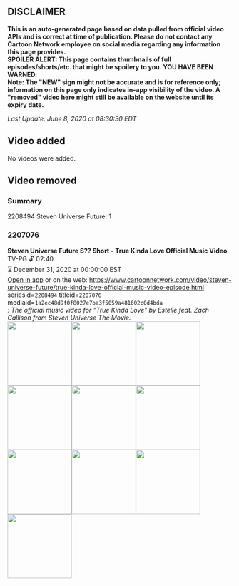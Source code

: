 ## DISCLAIMER
**This is an auto-generated page based on data pulled from official video APIs and is correct at time of publication. Please do not contact any Cartoon Network employee on social media regarding any information this page provides.**  
**SPOILER ALERT: This page contains thumbnails of full episodes/shorts/etc. that might be spoilery to you. YOU HAVE BEEN WARNED.**  
**Note: The "NEW" sign might not be accurate and is for reference only; information on this page only indicates in-app visibility of the video. A "removed" video here might still be available on the website until its expiry date.**  

_Last Update: June 8, 2020 at 08:30:30 EDT_
## Video added
No videos were added.  
## Video removed
### Summary
2208494 Steven Universe Future: 1  
### 2207076
**Steven Universe Future S?? Short - True Kinda Love Official Music Video**  
TV-PG 🔓 02:40  
⌛ December 31, 2020 at 00:00:00 EST  
[Open in app](https://tinyurl.com/y9p4l93p) or on the web: https://www.cartoonnetwork.com/video/steven-universe-future/true-kinda-love-official-music-video-episode.html  
seriesid=`2208494` titleid=`2207076` mediaid=`1a2ec48d9f0f8027e7ba3f5059a481602c0d4bda`  
_: The official music video for "True Kinda Love" by Estelle feat. Zach Callison from Steven Universe The Movie._  
<a href="https://s3.amazonaws.com/cartoonorchestrator/2207076_001_1280x720.jpg"><img src="https://s3.amazonaws.com/cartoonorchestrator/2207076_001_640x360.jpg" height="144px" /></a><a href="https://s3.amazonaws.com/cartoonorchestrator/2207076_002_1280x720.jpg"><img src="https://s3.amazonaws.com/cartoonorchestrator/2207076_002_640x360.jpg" height="144px" /></a><a href="https://s3.amazonaws.com/cartoonorchestrator/2207076_003_1280x720.jpg"><img src="https://s3.amazonaws.com/cartoonorchestrator/2207076_003_640x360.jpg" height="144px" /></a><a href="https://s3.amazonaws.com/cartoonorchestrator/2207076_004_1280x720.jpg"><img src="https://s3.amazonaws.com/cartoonorchestrator/2207076_004_640x360.jpg" height="144px" /></a><a href="https://s3.amazonaws.com/cartoonorchestrator/2207076_005_1280x720.jpg"><img src="https://s3.amazonaws.com/cartoonorchestrator/2207076_005_640x360.jpg" height="144px" /></a><a href="https://s3.amazonaws.com/cartoonorchestrator/2207076_006_1280x720.jpg"><img src="https://s3.amazonaws.com/cartoonorchestrator/2207076_006_640x360.jpg" height="144px" /></a><a href="https://s3.amazonaws.com/cartoonorchestrator/2207076_007_1280x720.jpg"><img src="https://s3.amazonaws.com/cartoonorchestrator/2207076_007_640x360.jpg" height="144px" /></a><a href="https://s3.amazonaws.com/cartoonorchestrator/2207076_008_1280x720.jpg"><img src="https://s3.amazonaws.com/cartoonorchestrator/2207076_008_640x360.jpg" height="144px" /></a><a href="https://s3.amazonaws.com/cartoonorchestrator/2207076_009_1280x720.jpg"><img src="https://s3.amazonaws.com/cartoonorchestrator/2207076_009_640x360.jpg" height="144px" /></a><a href="https://s3.amazonaws.com/cartoonorchestrator/2207076_010_1280x720.jpg"><img src="https://s3.amazonaws.com/cartoonorchestrator/2207076_010_640x360.jpg" height="144px" /></a>
